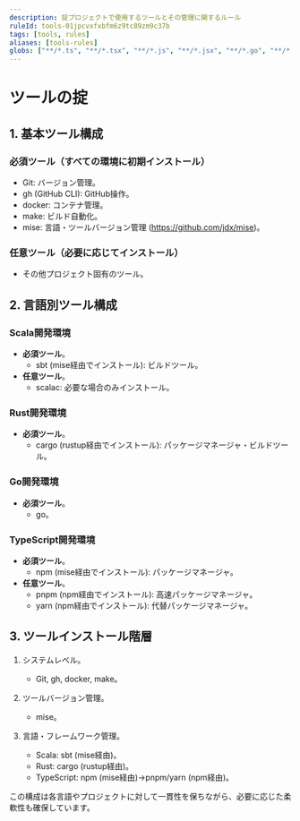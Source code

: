 ```yaml
---
description: 掟プロジェクトで使用するツールとその管理に関するルール
ruleId: tools-01jpcvxfxbfm6z9tc89zm9c37b
tags: [tools, rules]
aliases: [tools-rules]
globs: ["**/*.ts", "**/*.tsx", "**/*.js", "**/*.jsx", "**/*.go", "**/*.rs", "**/*.scala"]
---
```


# ツールの掟

## 1. 基本ツール構成

### 必須ツール（すべての環境に初期インストール）

- Git: バージョン管理。
- gh (GitHub CLI): GitHub操作。
- docker: コンテナ管理。
- make: ビルド自動化。
- mise: 言語・ツールバージョン管理 (<https://github.com/jdx/mise>)。

### 任意ツール（必要に応じてインストール）

- その他プロジェクト固有のツール。

## 2. 言語別ツール構成

### Scala開発環境

- **必須ツール**。
  - sbt (mise経由でインストール): ビルドツール。
- **任意ツール**。
  - scalac: 必要な場合のみインストール。

### Rust開発環境

- **必須ツール**。
  - cargo (rustup経由でインストール): パッケージマネージャ・ビルドツール。

### Go開発環境

- **必須ツール**。
  - go。

### TypeScript開発環境

- **必須ツール**。
  - npm (mise経由でインストール): パッケージマネージャ。
- **任意ツール**。
  - pnpm (npm経由でインストール): 高速パッケージマネージャ。
  - yarn (npm経由でインストール): 代替パッケージマネージャ。

## 3. ツールインストール階層

1. システムレベル。
   - Git, gh, docker, make。

2. ツールバージョン管理。
   - mise。

3. 言語・フレームワーク管理。
   - Scala: sbt (mise経由)。
   - Rust: cargo (rustup経由)。
   - TypeScript: npm (mise経由)→pnpm/yarn (npm経由)。

この構成は各言語やプロジェクトに対して一貫性を保ちながら、必要に応じた柔軟性も確保しています。
